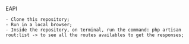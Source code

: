 EAPI

    - Clone this repository;
    - Run in a local browser;
    - Inside the repository, on terminal, run the command: php artisan rout:list -> to see all the routes availables to get the responses;
